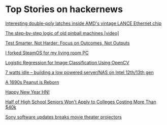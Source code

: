 # Top Stories on hackernews <br />
[Interesting double-poly latches inside AMD's vintage LANCE Ethernet chip](https://www.righto.com/2023/12/amd-lance-ethernet-double-poly.html)

[The step-by-step logic of old pinball machines [video]](https://www.youtube.com/watch?v=E3p_Cv32tEo)

[Test Smarter, Not Harder: Focus on Outcomes, Not Outputs](https://markus.oberlehner.net/blog/test-smarter-not-harder-focus-on-outcomes-not-outputs/)

[I forked SteamOS for my living room PC](https://iliana.fyi/blog/build-your-own-steamos-updates/)

[Logistic Regression for Image Classification Using OpenCV](https://machinelearningmastery.com/logistic-regression-for-image-classification-using-opencv/)

[7 watts idle – building a low powered server/NAS on Intel 12th/13th gen](https://mattgadient.com/7-watts-idle-on-intel-12th-13th-gen-the-foundation-for-building-a-low-power-server-nas/)

[A 1690s Peanut is Reborn](https://nationalpeanutboard.org/news/a-1690s-peanut-is-reborn/)

[Happy New Year HN!]()

[Half of High School Seniors Won't Apply to Colleges Costing More Than $40k](https://www.forbes.com/sites/emmawhitford/2023/11/07/half-of-high-school-seniors-wont-apply-to-colleges-costing-more-than-40000/)

[Sony software updates breaks movie theater projectors](https://bsky.app/profile/donohoe.dev/post/3khu7w2kz7l2b)
